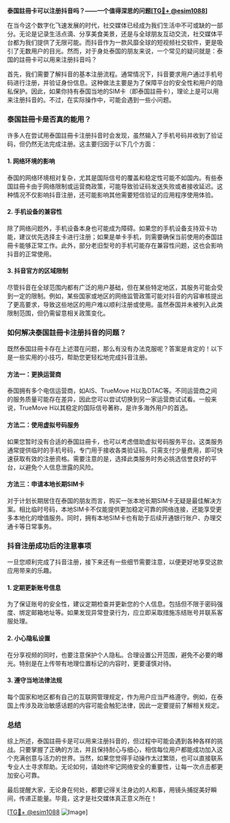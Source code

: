 **泰国註冊卡可以注册抖音吗？——一个值得深思的问题[[TG💪+ @esim1088](https://t.me/s/esim1088)]**

在当今这个数字化飞速发展的时代，社交媒体已经成为我们生活中不可或缺的一部分。无论是记录生活点滴、分享美食美景，还是与全球朋友互动交流，社交媒体平台都为我们提供了无限可能。而抖音作为一款风靡全球的短视频社交软件，更是吸引了无数用户的目光。然而，对于身处泰国的朋友来说，一个常见的疑问就是：泰国的註冊卡可以用来注册抖音吗？

首先，我们需要了解抖音的基本注册流程。通常情况下，抖音要求用户通过手机号码进行注册，并验证身份信息。这种做法主要是为了保障平台的安全性和用户的隐私保护。因此，如果你持有泰国当地的SIM卡（即泰国註冊卡），理论上是可以用来注册抖音的。不过，在实际操作中，可能会遇到一些小问题。

### 泰国註冊卡是否真的能用？

许多人在尝试用泰国註冊卡注册抖音时会发现，虽然输入了手机号码并收到了验证码，但仍然无法完成注册。这主要归因于以下几个方面：

#### 1. 网络环境的影响

泰国的网络环境相对复杂，尤其是国际信号的覆盖和稳定性可能不如国内。有些泰国註冊卡由于网络限制或运营商政策，可能导致验证码发送失败或者接收延迟。这种情况不仅影响抖音注册，还可能影响其他需要短信验证的应用程序使用体验。

#### 2. 手机设备的兼容性

除了网络问题外，手机设备本身也可能成为障碍。如果您的手机设备支持双卡功能，建议优先选择主卡进行注册；如果是单卡手机，则需要确保当前使用的泰国註冊卡能够正常工作。此外，部分老旧型号的手机可能存在兼容性问题，这也会影响抖音的正常使用。

#### 3. 抖音官方的区域限制

尽管抖音在全球范围内都有广泛的用户基础，但在某些特定地区，其服务可能会受到一定的限制。例如，某些国家或地区的网络监管政策可能对抖音的内容审核提出了更高要求，导致这些地区的用户难以顺利注册或使用。虽然泰国并未被列入此类限制范围，但仍需留意相关政策变化。

### 如何解决泰国註冊卡注册抖音的问题？

既然泰国註冊卡存在上述潜在问题，那么有没有办法克服呢？答案是肯定的！以下是一些实用的小技巧，帮助您更轻松地完成抖音注册。

#### 方法一：更换运营商

泰国拥有多个电信运营商，如AIS、TrueMove H以及DTAC等。不同运营商之间的服务质量可能存在差异，因此您可以尝试切换到另一家运营商试试看。一般来说，TrueMove H以其稳定的国际信号著称，是许多海外用户的首选。

#### 方法二：使用虚拟号码服务

如果您暂时没有合适的泰国註冊卡，也可以考虑借助虚拟号码服务平台。这类服务通常提供临时的手机号码，专门用于接收各类验证码。只需支付少量费用，即可快速获取有效的注册资格。需要注意的是，选择此类服务时务必挑选信誉良好的平台，以避免个人信息泄露的风险。

#### 方法三：申请本地长期SIM卡

对于计划长期居住在泰国的朋友而言，购买一张本地长期SIM卡无疑是最佳解决方案。相比临时号码，本地SIM卡不仅能提供更加稳定可靠的网络连接，还能享受更多本地化的增值服务。同时，拥有本地SIM卡也有助于后续开通银行账户、办理交通卡等日常事务。

### 抖音注册成功后的注意事项

一旦您顺利完成了抖音注册，接下来还有一些细节需要注意，以便更好地享受这款应用带来的乐趣。

#### 1. 定期更新账号信息

为了保证账号的安全性，建议定期检查并更新您的个人信息。包括但不限于密码强度、绑定邮箱地址等。如果发现异常登录行为，应立即采取措施冻结账号并联系客服处理。

#### 2. 小心隐私设置

在分享视频的同时，也要注意保护个人隐私。合理设置公开范围，避免不必要的曝光。特别是在上传带有地理位置标记的内容时，更要谨慎对待。

#### 3. 遵守当地法律法规

每个国家和地区都有自己的互联网管理规定，作为用户应当严格遵守。例如，在泰国上传涉及政治敏感话题的内容可能会触犯法律，因此一定要提前了解相关规定。

### 总结

综上所述，泰国註冊卡是可以用来注册抖音的，但过程中可能会遇到各种各样的挑战。只要掌握了正确的方法，并且保持耐心与细心，相信每位用户都能成功加入这个充满创意与活力的世界。当然，如果您觉得手动操作太过繁琐，也可以直接联系专业人士寻求帮助。无论如何，请始终牢记网络安全的重要性，让每一次点击都更加安心可靠。

最后提醒大家，无论身在何处，都要记得关注身边的人和事，用镜头捕捉美好瞬间，传递正能量。毕竟，这才是社交媒体真正意义所在！

[[TG💪+ @esim1088](https://t.me/s/esim1088) ![Image](https://i.postimg.cc/4NQfJmqS/Snipaste-2025-05-13-00-14-12.png)]